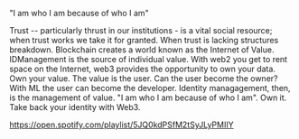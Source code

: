 "I am who I am because of who I am"


Trust -- particularly thrust in our institutions - is a vital social resource; when trust works we take it for granted. When trust is lacking structures breakdown. Blockchain creates a world known as the Internet of Value. IDManagement is the source of individual value. With web2 you get to rent space on the Internet, web3 provides the opportunity to own your data. Own your value. The value is the user. Can the user become the owner? With ML the user can become the developer. Identity managagement, then, is the management of value. "I am who I am because of who I am". Own it. Take back your identity with Web3.

https://open.spotify.com/playlist/5JQ0kdPSfM2tSyJLyPMIIY

<!--
🙋‍♀️
🌈 Contribution guidelines - send me an email...it's so 2020... but email still works for communication via a postcard.
👩‍💻 Useful resources - this project is going to be found in a wallet near you
🍿 Fun facts - coding is fun, TV and video games are boring. I could use more sex.
🧙 Remember, you can do mighty things with the power of [Markdown](https://docs.github.com/github/writing-on-github/getting-started-with-writing-and-formatting-on-github/basic-writing-and-formatting-syntax)
-->
